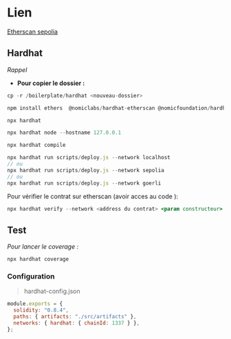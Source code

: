 # Lien 

<a href='https://sepolia.etherscan.io/'> Etherscan sepolia</a>

## Hardhat
$Rappel$ 
- **Pour copier le dossier :**
```jsx 
cp -r /boilerplate/hardhat <nouveau-dossier>

```


```jsx
npm install ethers  @nomiclabs/hardhat-etherscan @nomicfoundation/hardhat-toolbox @openzeppelin/contracts dotenv
```


```jsx
npx hardhat 
```

```jsx
npx hardhat node --hostname 127.0.0.1
```
```jsx
npx hardhat compile
```

```jsx
npx hardhat run scripts/deploy.js --network localhost
// ou
npx hardhat run scripts/deploy.js --network sepolia
// ou
npx hardhat run scripts/deploy.js --network goerli
```

Pour vérifier le contrat sur etherscan  (avoir acces au code ):
```jsx
npx hardhat verify --network <address du contrat> <param constructeur>
```

## Test 

*Pour lancer le coverage :*
```shell
npx hardhat coverage
```





### Configuration

> hardhat-config.json

```jsx
module.exports = {
  solidity: "0.8.4",
  paths: { artifacts: "./src/artifacts" },
  networks: { hardhat: { chainId: 1337 } },
};
```